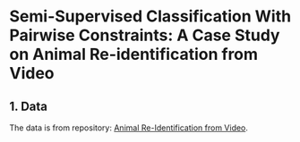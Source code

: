 # Semi-Supervised Classification With Pairwise Constraints: A Case Study on Animal Re-identification from Video

## 1. Data

The data is from repository: [Animal Re-Identification from Video](https://doi.org/10.5281/zenodo.7322820).

